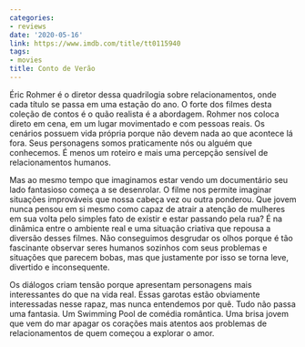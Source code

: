 ```yaml
---
categories:
- reviews
date: '2020-05-16'
link: https://www.imdb.com/title/tt0115940
tags:
- movies
title: Conto de Verão
---
```


Éric Rohmer é o diretor dessa quadrilogia sobre relacionamentos, onde cada título se passa em uma estação do ano. O forte dos filmes desta coleção de contos é o quão realista é a abordagem. Rohmer nos coloca direto em cena, em um lugar movimentado e com pessoas reais. Os cenários possuem vida própria porque não devem nada ao que acontece lá fora. Seus personagens somos praticamente nós ou alguém que conhecemos. É menos um roteiro e mais uma percepção sensível de relacionamentos humanos.

Mas ao mesmo tempo que imaginamos estar vendo um documentário seu lado fantasioso começa a se desenrolar. O filme nos permite imaginar situações improváveis que nossa cabeça vez ou outra ponderou. Que jovem nunca pensou em si mesmo como capaz de atrair a atenção de mulheres em sua volta pelo simples fato de existir e estar passando pela rua? É na dinâmica entre o ambiente real e uma situação criativa que repousa a diversão desses filmes. Não conseguimos desgrudar os olhos porque é tão fascinante observar seres humanos sozinhos com seus problemas e situações que parecem bobas, mas que justamente por isso se torna leve, divertido e inconsequente.

Os diálogos criam tensão porque apresentam personagens mais interessantes do que na vida real. Essas garotas estão obviamente interessadas nesse rapaz, mas nunca entendemos por quê. Tudo não passa uma fantasia. Um Swimming Pool de comédia romântica. Uma brisa jovem que vem do mar apagar os corações mais atentos aos problemas de relacionamentos de quem começou a explorar o amor.